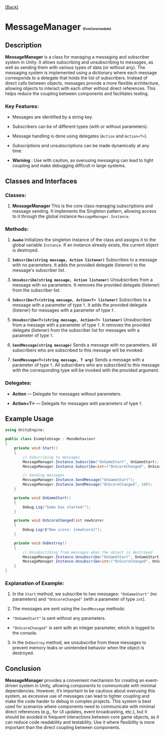 [[Back]](./main.md)

# MessageManager <span style="font-size: 10px">[EvieCore/module]</span>

## Description 
**MessageManager**  is a class for managing a messaging and subscriber system in Unity. It allows subscribing and unsubscribing to messages, as well as sending them with various types of data (or without any). The messaging system is implemented using a dictionary where each message corresponds to a delegate that holds the list of subscribers.
Instead of direct calls between objects, messages provide a more flexible architecture, allowing objects to interact with each other without direct references. This helps reduce the coupling between components and facilitates testing.

### Key Features: 

- Messages are identified by a string key.

- Subscribers can be of different types (with or without parameters).
 
- Message handling is done using delegates (`Action` and `Action<T>`).

- Subscriptions and unsubscriptions can be made dynamically at any time.
 
- **Warning** : Use with caution, as overusing messaging can lead to tight coupling and make debugging difficult in large systems.

## Classes and Interfaces 

### Classes: 
 
1. **MessageManager** 
This is the core class managing subscriptions and message sending. It implements the Singleton pattern, allowing access to it through the global instance `MessageManager.Instance`.

### Methods: 
 
1. **`Awake`** 
Initializes the singleton instance of the class and assigns it to the global variable `Instance`. If an instance already exists, the current object is destroyed.
 
2. **`Subscribe(string message, Action listener)`** 
Subscribes to a message with no parameters. It adds the provided delegate (listener) to the message's subscriber list.
 
3. **`Unsubscribe(string message, Action listener)`** 
Unsubscribes from a message with no parameters. It removes the provided delegate (listener) from the subscriber list.
 
4. **`Subscribe<T>(string message, Action<T> listener)`** 
Subscribes to a message with a parameter of type `T`. It adds the provided delegate (listener) for messages with a parameter of type `T`.
 
5. **`Unsubscribe<T>(string message, Action<T> listener)`** 
Unsubscribes from a message with a parameter of type `T`. It removes the provided delegate (listener) from the subscriber list for messages with a parameter of type `T`.
 
6. **`SendMessage(string message)`** 
Sends a message with no parameters. All subscribers who are subscribed to this message will be invoked.
 
7. **`SendMessage<T>(string message, T arg)`** 
Sends a message with a parameter of type `T`. All subscribers who are subscribed to this message with the corresponding type will be invoked with the provided argument.

### Delegates: 
 
- **Action**  — Delegate for messages without parameters.
 
- **Action\<T>**  — Delegate for messages with parameters of type `T`.

## Example Usage 


```csharp
using UnityEngine;

public class ExampleUsage : MonoBehaviour
{
    private void Start()
    {
        // Subscribing to messages
        MessageManager.Instance.Subscribe("OnGameStart", OnGameStart);
        MessageManager.Instance.Subscribe<int>("OnScoreChanged", OnScoreChanged);

        // Sending messages
        MessageManager.Instance.SendMessage("OnGameStart");
        MessageManager.Instance.SendMessage("OnScoreChanged", 100);
    }

    private void OnGameStart()
    {
        Debug.Log("Game has started!");
    }

    private void OnScoreChanged(int newScore)
    {
        Debug.Log($"New score: {newScore}");
    }

    private void OnDestroy()
    {
        // Unsubscribing from messages when the object is destroyed
        MessageManager.Instance.Unsubscribe("OnGameStart", OnGameStart);
        MessageManager.Instance.Unsubscribe<int>("OnScoreChanged", OnScoreChanged);
    }
}
```

### Explanation of Example: 
 
1. In the `Start` method, we subscribe to two messages: `"OnGameStart"` (no parameters) and `"OnScoreChanged"` (with a parameter of type `int`).
 
2. The messages are sent using the `SendMessage` methods: 
  - `"OnGameStart"` is sent without any parameters.
 
  - `"OnScoreChanged"` is sent with an integer parameter, which is logged to the console.
 
3. In the `OnDestroy` method, we unsubscribe from these messages to prevent memory leaks or unintended behavior when the object is destroyed.

## Conclusion 
**MessageManager**  provides a convenient mechanism for creating an event-driven system in Unity, allowing components to communicate with minimal dependencies. However, it’s important to be cautious about overusing this system, as excessive use of messages can lead to tighter coupling and make the code harder to debug in complex projects.
This system is best used for scenarios where components need to communicate with minimal direct references (e.g., for UI updates, event broadcasting, etc.), but it should be avoided in frequent interactions between core game objects, as it can reduce code readability and testability. Use it where flexibility is more important than the direct coupling between components.